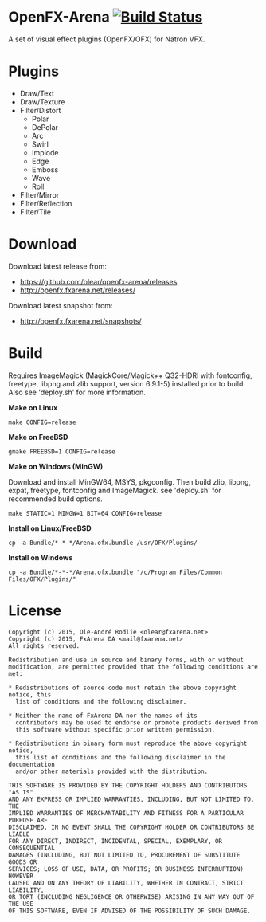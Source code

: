 OpenFX-Arena [![Build Status](https://travis-ci.org/olear/openfx-arena.svg)](https://travis-ci.org/olear/openfx-arena)
============

A set of visual effect plugins (OpenFX/OFX) for Natron VFX.

Plugins
======

 * Draw/Text
 * Draw/Texture
 * Filter/Distort
    * Polar
    * DePolar
    * Arc
    * Swirl
    * Implode
    * Edge
    * Emboss
    * Wave
    * Roll
 * Filter/Mirror
 * Filter/Reflection
 * Filter/Tile

Download
========

Download latest release from:

 * https://github.com/olear/openfx-arena/releases
 * http://openfx.fxarena.net/releases/

Download latest snapshot from:

 * http://openfx.fxarena.net/snapshots/

Build
=====

Requires ImageMagick (MagickCore/Magick++ Q32-HDRI with fontconfig, freetype, libpng and zlib support, version 6.9.1-5) installed prior to build. Also see 'deploy.sh' for more information.

**Make on Linux**
```
make CONFIG=release
```

**Make on FreeBSD**
```
gmake FREEBSD=1 CONFIG=release
```

**Make on Windows (MinGW)**

Download and install MinGW64, MSYS, pkgconfig. Then build zlib, libpng, expat, freetype, fontconfig and ImageMagick. see 'deploy.sh' for recommended build options.

```
make STATIC=1 MINGW=1 BIT=64 CONFIG=release
```

**Install on Linux/FreeBSD**
```
cp -a Bundle/*-*-*/Arena.ofx.bundle /usr/OFX/Plugins/
```

**Install on Windows**
```
cp -a Bundle/*-*-*/Arena.ofx.bundle "/c/Program Files/Common Files/OFX/Plugins/"
```

License
=======
```
Copyright (c) 2015, Ole-André Rodlie <olear@fxarena.net>
Copyright (c) 2015, FxArena DA <mail@fxarena.net>
All rights reserved.

Redistribution and use in source and binary forms, with or without
modification, are permitted provided that the following conditions are met:

* Redistributions of source code must retain the above copyright notice, this
  list of conditions and the following disclaimer.

* Neither the name of FxArena DA nor the names of its
  contributors may be used to endorse or promote products derived from
  this software without specific prior written permission.

* Redistributions in binary form must reproduce the above copyright notice,
  this list of conditions and the following disclaimer in the documentation
  and/or other materials provided with the distribution.

THIS SOFTWARE IS PROVIDED BY THE COPYRIGHT HOLDERS AND CONTRIBUTORS "AS IS"
AND ANY EXPRESS OR IMPLIED WARRANTIES, INCLUDING, BUT NOT LIMITED TO, THE
IMPLIED WARRANTIES OF MERCHANTABILITY AND FITNESS FOR A PARTICULAR PURPOSE ARE
DISCLAIMED. IN NO EVENT SHALL THE COPYRIGHT HOLDER OR CONTRIBUTORS BE LIABLE
FOR ANY DIRECT, INDIRECT, INCIDENTAL, SPECIAL, EXEMPLARY, OR CONSEQUENTIAL
DAMAGES (INCLUDING, BUT NOT LIMITED TO, PROCUREMENT OF SUBSTITUTE GOODS OR
SERVICES; LOSS OF USE, DATA, OR PROFITS; OR BUSINESS INTERRUPTION) HOWEVER
CAUSED AND ON ANY THEORY OF LIABILITY, WHETHER IN CONTRACT, STRICT LIABILITY,
OR TORT (INCLUDING NEGLIGENCE OR OTHERWISE) ARISING IN ANY WAY OUT OF THE USE
OF THIS SOFTWARE, EVEN IF ADVISED OF THE POSSIBILITY OF SUCH DAMAGE.
```
